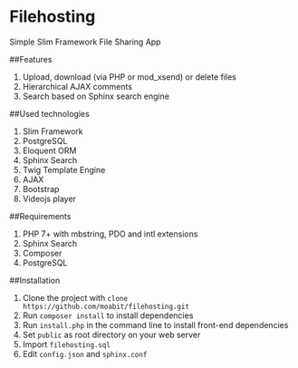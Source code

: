 # Filehosting
Simple Slim Framework File Sharing App

##Features
1. Upload, download (via PHP or mod_xsend) or delete files
2. Hierarchical AJAX comments
3. Search based on Sphinx search engine

##Used technologies

1. Slim Framework
2. PostgreSQL
3. Eloquent ORM
4. Sphinx Search
5. Twig Template Engine
6. AJAX
7. Bootstrap
8. Videojs player

##Requirements

1. PHP 7+ with mbstring, PDO and intl extensions
2. Sphinx Search
3. Composer
4. PostgreSQL 

##Installation

1. Clone the project with `clone https://github.com/moabit/filehosting.git`
2. Run `composer install` to install dependencies
3. Run `install.php` in the command line to install front-end dependencies
4. Set `public` as root directory on your web server
5. Import `filehosting.sql`
6. Edit `config.json` and `sphinx.conf`
